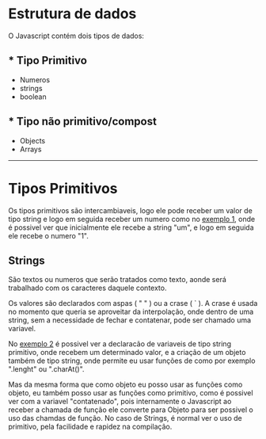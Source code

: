 # Estrutura de dados

O Javascript contém dois tipos de dados:

## * Tipo Primitivo
 * Numeros
 * strings
 * boolean
## * Tipo não primitivo/compost
 * Objects
 * Arrays
-------
# Tipos Primitivos

Os tipos primitivos são intercambiaveis, logo ele pode receber um valor de tipo string e logo em seguida receber um numero como no [exemplo 1](assets/js/exemplo1.js), onde é possivel ver que inicialmente ele recebe a string "um", e logo em seguida ele recebe o numero "1".

## Strings

São textos ou numeros que serão tratados como texto, aonde será trabalhado com os caracteres daquele contexto.

Os valores são declarados com aspas ( " " ) ou a crase ( ` ). A crase é usada no momento que queria se aproveitar da interpolação, onde dentro de uma string, sem a necessidade de fechar e contatenar, pode ser chamado uma variavel.

No [exemplo 2](assets/js/exemplo2.js) é possivel ver a declaracão de variaveis de tipo string primitivo, onde recebem um determinado valor, e a criação de um objeto também de tipo string, onde permite eu usar funções de como por exemplo ".lenght" ou ".charAt()".

Mas da mesma forma que como objeto eu posso usar as funções como objeto, eu também posso usar as funções como primitivo, como é possivel ver com a variavel "contatenado", pois internamente o Javascript ao receber a chamada de função ele converte para Objeto para ser possivel o uso das chamdas de função. No caso de Strings, é normal ver o uso de primitivo, pela facilidade e rapidez na compilação.